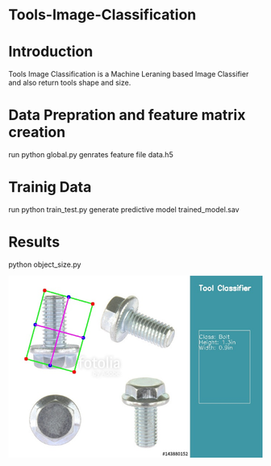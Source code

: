 # Tools-Image-Classification

# Introduction
Tools Image Classification is a Machine Leraning based Image Classifier and also return tools shape and size.

# Data Prepration and feature matrix creation
run python global.py
genrates feature file data.h5
# Trainig Data
run python train_test.py
generate predictive model trained_model.sav

# Results
python object_size.py

[![Watch the video](https://github.com/Vprashant/Tools-Image-Classification/blob/master/Img_3.jpg)](https://github.com/Vprashant/Tools-Image-Classification/blob/master/out.mp4)
